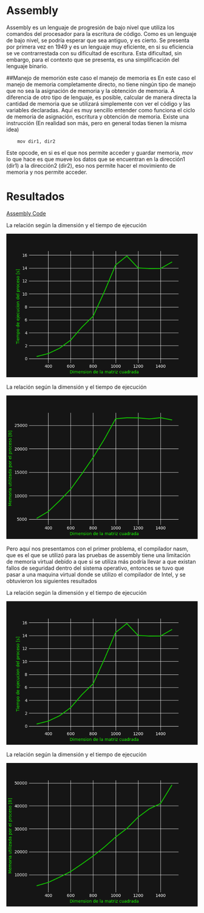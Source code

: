 # Assembly

Assembly es un lenguaje de progresión de bajo nivel que utiliza los comandos del
procesador para la escritura de código. Como es un lenguaje de bajo nivel, se
podría esperar que sea antiguo, y es cierto. Se presenta por primera vez en
1949 y es un lenguaje muy eficiente, en si su eficiencia se ve contrarrestada con 
su dificultad de escritura. Esta dificultad, sin embargo, para el contexto que
se presenta, es una simplificación del lenguaje binario.

##Manejo de memorión este caso el manejo de memoria es
En este caso el manejo de memoria completamente directo, no tiene ningún tipo
de manejo que no sea la asignación de memoria y la obtención de memoria. A
diferencia de otro tipo de lenguaje, es posible, calcular de manera directa la
cantidad de memoria que se utilizará simplemente con ver el código y las
variables declaradas. Aquí es muy sencillo entender como funciona el ciclo de
memoria de asignación, escritura y obtención de memoria. Existe una instrucción 
(En realidad son más, pero en general todas tienen la misma idea)

        mov dir1, dir2

Este opcode, en si es el que nos permite acceder y guardar memoria, _mov_ lo que
hace es que mueve los datos que se encuentran en la dirección1 (dir1) a la
dirección2 (dir2), eso nos permite hacer el movimiento de memoria y nos permite
acceder. 

# Resultados 

[Assembly Code](../code/matMul.asm)

La relación según la dimensión y el tiempo de ejecución 

![assembly1](../results/assemblyTime.png "Dimension vs Time Assembly")

La relación según la dimensión y el tiempo de ejecución 

![assembly2](../results/assemblyMemory.png "Dimension vs Memoria Assembly")

Pero aquí nos presentamos con el primer problema, el compilador nasm, que es el
que se utilizó para las pruebas de assembly tiene una limitación de memoria virtual
debido a que si se utiliza más podría llevar a que existan fallos de seguridad
dentro del sistema operativo, entonces se tuvo que pasar a una maquina virtual
donde se utilizo el compilador de Intel, y se obtuvieron los siguientes resultados


La relación según la dimensión y el tiempo de ejecución 

![assembly1](../results/assemblyTime1.png "Dimension vs Time Assembly")

La relación según la dimensión y el tiempo de ejecución 

![assembly2](../results/assemblyMemory1.png "Dimension vs Memoria Assembly")


    
